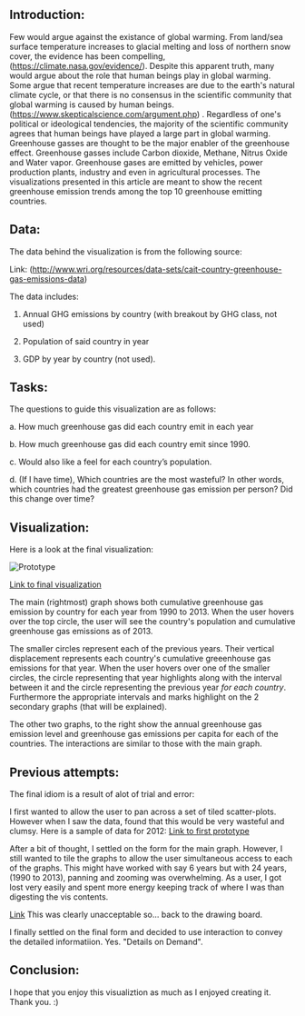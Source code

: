 
## Introduction:

Few would argue against the existance of global warming.  From land/sea surface temperature increases to glacial melting and loss of northern snow cover, the evidence has been compelling, (https://climate.nasa.gov/evidence/).
Despite this apparent truth, many would argue about the role that human beings play in global warming.  
Some argue that recent temperature increases are due to the earth's natural climate cycle, or that there is no consensus in the scientific community that global warming is caused by human beings.
(https://www.skepticalscience.com/argument.php) .  Regardless of one's political or ideological tendencies, the majority of the scientific community agrees that human beings have played a large part in global warming.  
Greenhouse gasses are thought to be the major enabler of the greenhouse effect.  Greenhouse gasses include Carbon dioxide, Methane, Nitrus Oxide and Water vapor.  Greenhouse gases are emitted by vehicles, power production plants, industry and 
even in agricultural processes.  The visualizations presented in this article are meant to show the recent greenhouse emission trends among the top 10 greenhouse emitting countries.

## Data:

The data behind the visualization is from the following source:


Link: (http://www.wri.org/resources/data-sets/cait-country-greenhouse-gas-emissions-data)

The data includes: 

1.	 Annual GHG emissions by country (with breakout by GHG class, not used)

2.	Population of said country in year

3.	GDP by year by country (not used).

## Tasks:

The questions to guide this visualization are as follows:

a.	How much greenhouse gas did each country emit in each year

b.	How much greenhouse gas did each country emit since 1990.  

c.	Would also like a feel for each country’s population.

d. (If I have time), Which countries are the most wasteful?  In other words, which countries had the greatest greenhouse gas emission per person?  Did this change over time?


## Visualization:
Here is a look at the final visualization:

![Prototype](/images/Prototype.PNG)

[Link to final visualization](https://robertdelgado.github.io/dataviz-project-template_rdelgado/)

The main (rightmost) graph shows both cumulative greenhouse gas emission by country for each year from 1990 to 2013.  When the user hovers over the top circle, the user will see the country's population and cumulative greenhouse
gas emissions as of 2013.

The smaller circles represent each of the previous years.  Their vertical displacement represents each country's cumulative greeenhouse gas emissions for that year.  When the user hovers over one of the smaller circles, the 
circle representing that year highlights along with the interval between it and the circle representing the previous year *for each country*.  Furthermore the appropriate intervals and marks highlight on the 2 secondary 
graphs (that will be explained).

The other two graphs, to the right show the annual greenhouse gas emission level and greenhouse gas emissions per capita for each of the countries.  The interactions are similar to those with the main graph.

## Previous attempts:
The final idiom is a result of alot of trial and error:

I first wanted to allow the user to pan across a set of tiled scatter-plots.  However when I saw the data, found that this would be very wasteful and clumsy.  Here is a sample of data for 2012:
[Link to first prototype](https://bl.ocks.org/RobertDelgado/a5eb4532c2dd3a564cca012d985b5fef/14055ce319ae5e0a88628a813455a08d35b810a1)
	
After a bit of thought, I settled on the form for the main graph.  However, I still wanted to tile the graphs to allow the user simultaneous access to each of the graphs.  This might have worked with say 6 years but with 
24 years, (1990 to 2013), panning and zooming was overwhelming.  As a user, I got lost very easily and spent more energy keeping track of where I was than digesting the vis contents.  

[Link](https://bl.ocks.org/RobertDelgado/f823d3683bb591bac643bfc7cf35d6a4/66fddccde67fac1c391a2a79634576d3577507a9) 
This was clearly unacceptable so... back to the drawing board.

I finally settled on the final form and decided to use interaction to convey the detailed informatiion.  Yes. "Details on Demand".

## Conclusion:
I hope that you enjoy this visualiztion as much as I enjoyed creating it.  Thank you. :)








